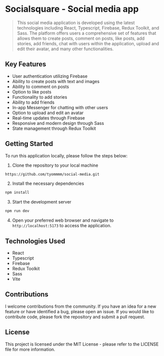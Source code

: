 # Socialsquare - Social media app

> This social media application is developed using the latest technologies including React, Typescript, Firebase, Redux Toolkit, and Sass.
> The platform offers users a comprehensive set of features that allows them to create posts, comment on posts, like posts, add stories, add friends, chat with users within the application, upload and edit their avatar, and many other functionalities.

## Key Features
- User authentication utilizing Firebase
- Ability to create posts with text and images
- Ability to comment on posts
- Option to like posts
- Functionality to add stories
- Ability to add friends
- In-app Messenger for chatting with other users
- Option to upload and edit an avatar
- Real-time updates through Firebase
- Responsive and modern design through Sass
- State management through Redux Toolkit
 
## Getting Started
To run this application locally, please follow the steps below:

1. Clone the repository to your local machine

```sh
https://github.com/tyommmm/social-media.git
```
2. Install the necessary dependencies
```sh
npm install
```
3. Start the development server
```sh
npm run dev
```
4. Open your preferred web browser and navigate to `http://localhost:5173` to access the application.

## Technologies Used
- React
- Typescript
- Firebase
- Redux Toolkit
- Sass
- Vite

## Contributions
I welcome contributions from the community. If you have an idea for a new feature or have identified a bug, please open an issue. If you would like to contribute code, please fork the repository and submit a pull request.

## License
This project is licensed under the MIT License - please refer to the LICENSE file for more information.
